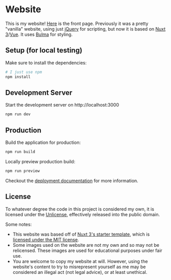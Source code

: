 # Website
This is my website! [Here](https://eric-unc.tech) is the front page. Previously it was a pretty "vanilla" website, using just [jQuery](https://github.com/jquery/jquery) for scripting, but now it is based on [Nuxt 3](https://github.com/nuxt/nuxt)/[Vue](https://vuejs.org/). It uses [Bulma](https://github.com/jgthms/bulma) for styling.

## Setup (for local testing)
Make sure to install the dependencies:

```bash
# I just use npm
npm install
```

## Development Server
Start the development server on http://localhost:3000

```bash
npm run dev
```

## Production
Build the application for production:

```bash
npm run build
```

Locally preview production build:

```bash
npm run preview
```

Checkout the [deployment documentation](https://v3.nuxtjs.org/guide/deploy/presets) for more information.

## License
To whatever degree the code in this project is considered my own, it is licensed under the [Unlicense](LICENSE), effectively released into the public domain.

Some notes:
* This website was based off of [Nuxt 3's starter template](https://github.com/nuxt/starter/tree/v3), which is [licensed under the MIT license](https://github.com/nuxt/starter/blob/readme/LICENSE).
* Some images used on the website are not my own and so may not be relicensed. These images are used for educational purposes under fair use.
* You are welcome to copy my website at will. However, using the website's content to try to misrepresent yourself as me may be considered an illegal act (not legal advice), or at least unethical.
